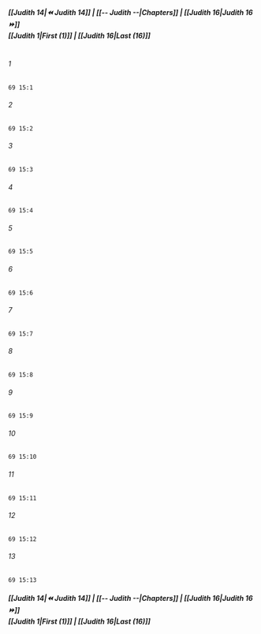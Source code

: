 
##### **[[Judith 14|⏪ Judith 14]] | [[-- Judith --|Chapters]] | [[Judith 16|Judith 16 ⏩]]**<br>**[[Judith 1|First (1)]] | [[Judith 16|Last (16)]]**<br><br>

###### 1
``` verse
69 15:1
```
###### 2
``` verse
69 15:2
```
###### 3
``` verse
69 15:3
```
###### 4
``` verse
69 15:4
```
###### 5
``` verse
69 15:5
```
###### 6
``` verse
69 15:6
```
###### 7
``` verse
69 15:7
```
###### 8
``` verse
69 15:8
```
###### 9
``` verse
69 15:9
```
###### 10
``` verse
69 15:10
```
###### 11
``` verse
69 15:11
```
###### 12
``` verse
69 15:12
```
###### 13
``` verse
69 15:13
```

##### **[[Judith 14|⏪ Judith 14]] | [[-- Judith --|Chapters]] | [[Judith 16|Judith 16 ⏩]]**<br>**[[Judith 1|First (1)]] | [[Judith 16|Last (16)]]**
